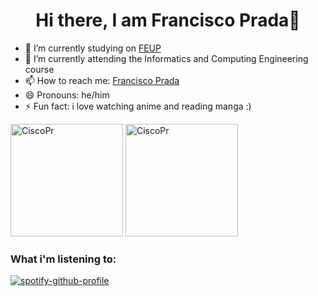 <!--
**CiscoPr/CiscoPr** is a ✨ _special_ ✨ repository because its `README.md` (this file) appears on your GitHub profile.

Here are some ideas to get you started:

- 🔭 I’m currently working on ...
- 🌱 I’m currently learning ...
- 👯 I’m looking to collaborate on ...
- 🤔 I’m looking for help with ...
- 💬 Ask me about ...
- 📫 How to reach me: ...
- 😄 Pronouns: ...
- ⚡ Fun fact: ...
-->

<h1 align="center">Hi there, I am Francisco Prada👋</h1>

- 🔭 I’m currently studying on <a href="https://sigarra.up.pt/feup/pt/web_page.inicial" target="_blank">FEUP</a>
- 🌱 I’m currently attending the Informatics and Computing Engineering course
- 📫 How to reach me: <a href="https://www.linkedin.com/in/francisco-prada-566990222/" target="_blank">Francisco Prada</a>
- 😄 Pronouns: he/him
- ⚡ Fun fact: i love watching anime and reading manga :) 

<p>
  <img height="180em" src="https://github-readme-stats.vercel.app/api?username=CiscoPr&show_icons=true&theme=dark&include_all_commits=true&count_private=true" alt="CiscoPr">
  <img height="180em" src="https://github-readme-stats.vercel.app/api/top-langs/?username=CiscoPr&hide=makefile,cmake&layout=compact&theme=dark&include_all_commits=true&count_private=true&show_icons=true" alt="CiscoPr"> 
</p>

### What i'm listening to: ###
[![spotify-github-profile](https://spotify-github-profile.vercel.app/api/view?uid=48hrlvvr47v61hfndhed5yfg0&cover_image=true&theme=novatorem&bar_color=53b14f&bar_color_cover=false)](https://spotify-github-profile.vercel.app/api/view?uid=48hrlvvr47v61hfndhed5yfg0&redirect=true)
